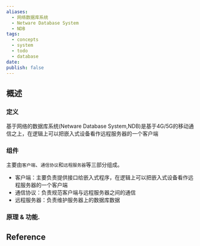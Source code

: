 ```yaml
---
aliases:
  - 网络数据库系统
  - Netware Database System
  - NDB
tags:
  - concepts
  - system
  - todo
  - database
date: 
publish: false
---
```


## 概述

### 定义

基于网络的数据库系统(Netware Database System,NDB)是基于4G/5G的移动通信之上，在逻辑上可以把嵌入式设备看作远程服务器的一个客户端

### 组件

主要由`客户端`、`通信协议`和`远程服务器`等三部分组成。

- 客户端：主要负责提供接口给嵌入式程序，在逻辑上可以把嵌入式设备看作远程服务器的一个客户端
- 通信协议：负责规范客户端与远程服务器之间的通信
- 远程服务器：负责维护服务器上的数据库数据



### 原理 & 功能.


## Reference


